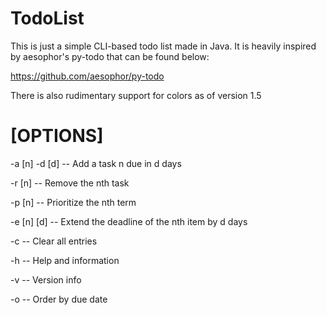 # TodoList

This is just a simple CLI-based todo list made in Java. It is heavily inspired by aesophor's py-todo that can be found below:

https://github.com/aesophor/py-todo

There is also rudimentary support for colors as of version 1.5

# [OPTIONS]

-a [n] -d [d]   -- Add a task n due in d days

-r [n]          -- Remove the nth task

-p [n]          -- Prioritize the nth term

-e [n] [d]      -- Extend the deadline of the nth item by d days

-c              -- Clear all entries

-h              -- Help and information

-v              -- Version info

-o              -- Order by due date
